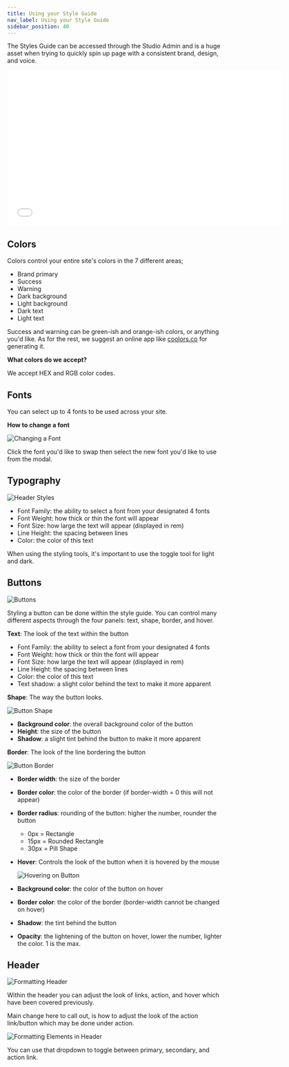 ```yaml
---
title: Using your Style Guide
nav_label: Using your Style Guide
sidebar_position: 40
---
```


The Styles Guide can be accessed through the Studio Admin and is a huge asset when trying to quickly spin up page with
a consistent brand, design, and voice.

<iframe class="vidyard_iframe" title="Setting up your Style Guide in Studio" src="//play.vidyard.com/DiHarG3aMQX5P8LgZAevuY.html?" width="640" height="360" scrolling="no" frameborder="0" allowtransparency="true" allowfullscreen referrerpolicy="no-referrer-when-downgrade"></iframe>

## Colors

Colors control your entire site's colors in the 7 different areas;

* Brand primary
* Success
* Warning
* Dark background
* Light background
* Dark text
* Light text

Success and warning can be green-ish and orange-ish colors, or anything you'd like. As for the rest, we suggest an
online app like [coolors.co](https://coolors.co) for generating it.

**What colors do we accept?**

We accept HEX and RGB color codes.

## Fonts

You can select up to 4 fonts to be used across your site.

**How to change a font**

![Changing a Font](/assets/studio/d33v4339jhl8k0.cloudfront.netdocsassets5e4848762c7d3a7e9ae7ce2dimages5ed94c362c7d3a10cba8666ffile-oSfPgSqzaM.gif)

Click the font you'd like to swap then select the new font you'd like to use from the modal.

## Typography

![Header Styles](/assets/studio/header-style-typography.png)

* Font Family: the ability to select a font from your designated 4 fonts
* Font Weight: how thick or thin the font will appear
* Font Size: how large the text will appear (displayed in rem)
* Line Height: the spacing between lines
* Color: the color of this text

When using the styling tools, it's important to use the toggle tool for light and dark.

## Buttons

![Buttons](/assets/studio/d33v4339jhl8k0.cloudfront.netdocsassets5e4848762c7d3a7e9ae7ce2dimages5ed959c22c7d3a10cba8675cfile-BWcMRg2bNY.png)

Styling a button can be done within the style guide. You can control many different aspects through the four panels:
text, shape, border, and hover.

**Text**: The look of the text within the button

* Font Family: the ability to select a font from your designated 4 fonts
* Font Weight: how thick or thin the font will appear
* Font Size: how large the text will appear (displayed in rem)
* Line Height: the spacing between lines
* Color: the color of this text
* Text shadow: a slight color behind the text to make it more apparent

**Shape**: The way the button looks.

![Button Shape](/assets/studio/d33v4339jhl8k0.cloudfront.netdocsassets5e4848762c7d3a7e9ae7ce2dimages5ed95a4a2c7d3a10cba86765file-sQyphUcvDn.png)

* **Background color**: the overall background color of the button
* **Height**: the size of the button
* **Shadow**: a slight tint behind the button to make it more apparent

**Border**: The look of the line bordering the button

![Button Border](/assets/studio/d33v4339jhl8k0.cloudfront.netdocsassets5e4848762c7d3a7e9ae7ce2dimages5ed95a9b04286306f804ae24file-QEQiADzQ3B.png)

* **Border width**: the size of the border
* **Border color**: the color of the border (if border-width = 0 this will not appear)
* **Border radius**: rounding of the button: higher the number, rounder the button
    + 0px = Rectangle
    + 15px = Rounded Rectangle
    + 30px = Pill Shape

* **Hover**: Controls the look of the button when it is hovered by the mouse

  ![Hovering on Button](/assets/studio/d33v4339jhl8k0.cloudfront.netdocsassets5e4848762c7d3a7e9ae7ce2dimages5ed95af92c7d3a10cba8677bfile-1h2HVtrTQ2.png)

* **Background color**: the color of the button on hover
* **Border color**: the color of the border (border-width cannot be changed on hover)
* **Shadow**: the tint behind the button
* **Opacity**: the lightening of the button on hover, lower the number, lighter the color. 1 is the max.

## Header

![Formatting Header](/assets/studio/d33v4339jhl8k0.cloudfront.netdocsassets5e4848762c7d3a7e9ae7ce2dimages5ed95bc004286306f804ae42file-a442WogaXh.png)

Within the header you can adjust the look of links, action, and hover which have been covered previously.

Main change here to call out, is how to adjust the look of the action link/button which may be done under action.

![Formatting Elements in Header](/assets/studio/d33v4339jhl8k0.cloudfront.netdocsassets5e4848762c7d3a7e9ae7ce2dimages5ed95c0104286306f804ae47file-rRiKpmmZV9.png)

You can use that dropdown to toggle between primary, secondary, and action link.

